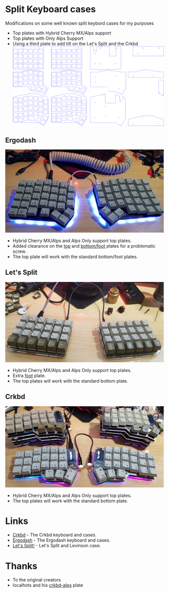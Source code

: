 # Split Keyboard cases 
Modifications on some well known split keybord cases for my purposes
  - Top plates with Hybrid Cherry MX/Alps support
  - Top plates with Only Alps Support
  - Using a third plate to add tilt on the Let's Split and the Crkbd
![](split_cases.png)
## Ergodash
![](images/ergodash.jpg)
* Hybrid Cherry MX/Alps and Alps Only support top plates.
* Added clearance on the [top](images/ergodash_clearance_1.jpg) and [bottom/foot](images/ergodash_clearance_2.jpg) plates for a problematic screw.
* The top plate will work with the standard bottom/foot plates.

## Let's Split
![](images/lets_split.jpg)
* Hybrid Cherry MX/Alps and Alps Only support top plates.
* Extra [foot](images/lets_split_tilt.jpg) plate.
* The top plates will work with the standard bottom plate.

## Crkbd
![](images/crkbd.jpg)
* Hybrid Cherry MX/Alps and Alps Only support top plates.
* The top plates will work with the standard bottom plate.

# Links
* [Crkbd](https://github.com/foostan/crkbd) - The Crkbd keyboard and cases.
* [Ergodash](https://github.com/omkbd/ErgoDash) - The Ergodash keyboard and cases.
* [Let's Split!](https://github.com/keebio/lets-split-levinson-case) - Let's Split and Levinson case.

# Thanks
* To the original creators
* localhots and his [crkbd-alps](https://github.com/localhots/crkbd-alps) plate 
